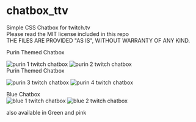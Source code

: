 # chatbox_ttv  
Simple CSS Chatbox for twitch.tv   
Please read the MIT license included in this repo   
THE FILES ARE PROVIDED "AS IS", WITHOUT WARRANTY OF ANY KIND.  
  
Purin Themed Chatbox   
  
![purin 1 twitch chatbox](img/purin1.png)
![purin 2 twitch chatbox](img/purin2.png)  
Purin Themed Chatbox    
    
![purin 3 twitch chatbox](img/purin3.png)
![purin 4 twitch chatbox](img/purin4.png)  
  
Blue Chatbox  
![blue 1 twitch chatbox](img/blue1.png)
![blue 2 twitch chatbox](img/blue2.png)  
   
also available in Green and pink
